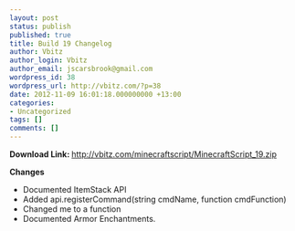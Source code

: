 ```yaml
---
layout: post
status: publish
published: true
title: Build 19 Changelog
author: Vbitz
author_login: Vbitz
author_email: jscarsbrook@gmail.com
wordpress_id: 38
wordpress_url: http://vbitz.com/?p=38
date: 2012-11-09 16:01:18.000000000 +13:00
categories:
- Uncategorized
tags: []
comments: []
---
```

<strong>Download Link: </strong><a title="http://vbitz.com/minecraftscript/MinecraftScript_19.zip" href="http://vbitz.com/minecraftscript/MinecraftScript_19.zip" target="_blank">http://vbitz.com/minecraftscript/MinecraftScript_19.zip</a>

<strong>Changes</strong>
<ul>
	<li>Documented ItemStack API</li>
	<li>Added api.registerCommand(string cmdName, function cmdFunction)</li>
	<li>Changed me to a function</li>
	<li>Documented Armor Enchantments.</li>
</ul>
